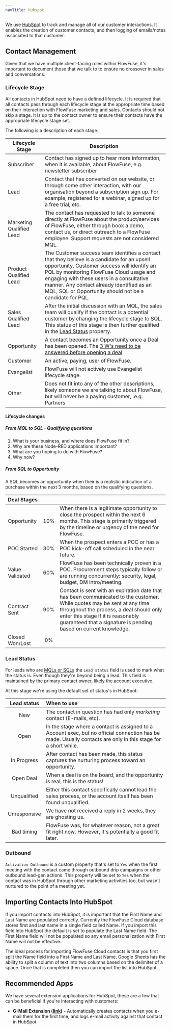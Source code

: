 ```yaml
---
navTitle: Hubspot
---
```



We use [HubSpot](https://www.hubspot.com/) to track and manage all of our customer interactions.
It enables the creation of customer contacts, and then logging of emails/notes associated to that customer.

## Contact Management

Given that we have multiple client-facing roles within FlowFuse, it's important to document those that
we talk to to ensure no crossover in sales and conversations.

### Lifecycle Stage

All contacts in HubSpot need to have a defined lifecycle. It is required that all contacts pass through each lifecycle stage at the appropriate time based on their interaction with FlowFuse marketing and sales. Contacts should not skip a stage. It is up to the contact owner to ensure their contacts have the appropriate lifecycle stage set.

The following is a description of each stage. 

| Lifecycle Stage|Description
| - | - |
| Subscriber | Contact has signed up to hear more information, when it is available, about FlowFuse, e.g. newsletter subscriber |
| Lead | Contact that has converted on our website, or through some other interaction, with our organisation beyond a subscription sign up. For example, registered for a webinar, signed up for a free trial, etc.|
| Marketing Qualified Lead | The contact has requested to talk to someone directly at FlowFuse about the product/services of FlowFuse, either through book a demo, contact us, or direct outreach to a FlowFuse employee. Support requests are not considered MQL. |
| Product Qualified Lead | The Customer success team identifies a contact that they believe is a candidate for an upsell opportunity. Customer success will identify an PQL by monitoring FlowFuse Cloud usage and engaging with these users in a consultative manner. Any contact already identified as an MQL, SQL or Opportunity should not be a candidate for PQL. |
| Sales Qualified Lead | After the initial discussion with an MQL, the sales team will qualify if the contact is a potential customer by changing the lifecycle stage to SQL. This status of this stage is then further qualified in the [Lead Status](#lead-status) property. |
| Opportunity | A contact becomes an Opportunity once a Deal has been opened. The [3 W's need to be answered before opening a deal](#from-sql-to-opportunity)  |
| Customer | An active, paying, user of FlowFuse. |
| Evangelist | FlowFuse will not actively use Evangelist lifecycle stage. |
| Other | Does not fit into any of the other descriptions, likely someone we are talking to about FlowFuse, but will never be a paying customer, .e.g. Partners |

#### Lifecycle changes

##### From MQL to SQL - Qualifying questions

1. What is your business, and where does FlowFuse fit in?
1. Why are these Node-RED applications important?
1. What are you hoping to do with FlowFuse?
1. Why now?

##### From SQL to Opportunity

A SQL becomes an opportunity when their is a realistic indication of a purchase within the next 3 months, based on the qualifying questions.

| Deal Stages |  | |
| :------- | :--:| :---- |
| Opportunity | 10% | When there is a legitimate opportunity to close the prospect within the next 6 months. This stage is primarily triggered by the timeline or urgency of the need for FlowFuse. |
| POC Started | 30% | When the prospect enters a POC or has a POC kick-off call scheduled in the near future. |
| Value Validated | 60% | FlowFuse has been technically proven in a POC. Procurement steps typically follow or are running concurrently: security, legal, budget, DM intro/meeting. |
| Contract Sent | 90% | Contact is sent with an expiration date that has been communicated to the customer. While quotes may be sent at any time throughout the process, a deal should only enter this stage if it is reasonably guaranteed that a signature is pending based on current knowledge. |
| Closed Won/Lost | 0% || 100% | Deals in these stages will remain visible on the deal board to keep them top of mind for learnings and/or follow up. |

### Lead Status

For leads who are [MQLs or SQLs](#lifecycle-stage) the `Lead status`
field is used to mark what the status is. Even though they're beyond being a lead.
This field is maintained by the primary contact owner, likely the account executive.

At this stage we're using the default set of status's in HubSpot:

| Lead status | When to use |
| :---------: | :---------- |
| New | The contact in question has had only _marketing_ contact (E-mails, etc). |
| Open | In the stage where a contact is assigned to a Account exec, but no official connection has be made. Usually contacts are only in this stage for a short while.|
| In Progress | After contact has been made, this status captures the nurturing process toward an opportunity. |
| Open Deal | When a deal is on the board, and the opportunity is real, this is the status! |
| Unqualified | Either this contact specifically cannot lead the sales process, or the account itself has been found unqualified. |
| Unresponsive | We have not received a reply in 2 weeks, they are ghosting us. |
| Bad timing | FlowFuse was, for whatever reason, not a great fit right now. However, it's potentially a good fit later. |

### Outbound

`Activation Outbound` is a custom property that's set to `Yes` when the first meeting with the contact came through outbound
drip campaigns or other outbound lead-gen actions. This property will be set to `Yes` when the contact was in HubSpot
through other marketing activities too, but wasn't nurtured to the point of a meeting yet.

## Importing Contacts Into HubSpot

If you import contacts into HubSpot, it is important that the First Name and Last Name are populated correctly. Currently the FlowFuse Cloud database stores first and last name in a single field called Name. If you import this field into HubSpot the default is set to populate the Last Name field. The First Name field will not be populated so any email personalization with First Name will not be effective.  

The ideal process for importing FlowFuse Cloud contacts is that you first split the Name field into a First Name and Last Name. Google Sheets has the ability to split a column of text into two columns based on the delimiter of a space. Once that is completed then you can import the list into HubSpot.

## Recommended Apps

We have several extension applications for HubSpot, these are a few that can be beneficial if you're interacting with customers:

- **G-Mail Extension ([link](https://app-eu1.hubspot.com/ecosystem/26586079/marketplace/apps/sales/sales-enablement/gmail))** - Automatically creates contacts when you e-mail them for the first time, and logs e-mail activity against that contact in HubSpot.
